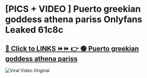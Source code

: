 
 # [PICS + VIDEO ] Puerto greekian goddess athena pariss Onlyfans Leaked 61c8c

## <h2><a href="https://clipsfans.com/Puerto_greekian_goddess_athena_pariss&ref=git">🔗 Click to LINKS ⏩⏩ 👉 🟢 Puerto greekian goddess athena pariss </a></h2>

<a href="https://clipsfans.com/Puerto_greekian_goddess_athena_pariss&ref=git" rel="nofollow" data-target="animated-image.originalLink"><img src="https://i.ibb.co.com/xMMVF88/686577567.gif" alt="Viral Video Original" style="max-width: 100%; display: inline-block;" data-target="animated-image.originalImage"></a>

